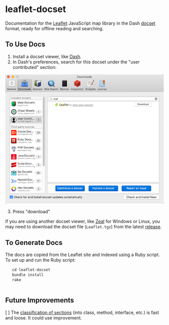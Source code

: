 leaflet-docset
==============

Documentation for the [Leaflet](http://leafletjs.com/) JavaScript map library in the Dash [docset](http://kapeli.com/docsets) format, ready for offline reading and searching.

To Use Docs
-----------
1.  Install a docset viewer, like [Dash](http://kapeli.com/dash).
2.  In Dash's preferences, search for this docset under the "user contributed" section:

![image](find-docset-in-dash.png)

3. Press "download"

If you are using another docset viewer, like [Zeal](https://zealdocs.org/) for Windows or Linux, you may need to download the docset file (`Leaflet.tgz`) from the latest [release](https://github.com/drewda/leaflet-docset/releases).

To Generate Docs
----------------
The docs are copied from the Leaflet site and indexed using a Ruby script. To set up and run the Ruby script:

````   
   cd leaflet-docset
   bundle install
   rake
   
````

Future Improvements
-------------------
[ ] The [classification of sections](https://github.com/drewda/leaflet-docset/blob/master/Rakefile#L80-110) (into class, method, interface, etc.) is fast and loose. It could use improvement.
